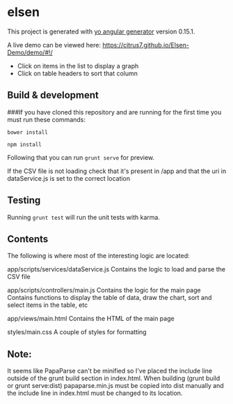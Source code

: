# elsen

This project is generated with [yo angular generator](https://github.com/yeoman/generator-angular)
version 0.15.1.

A live demo can be viewed here: https://citrus7.github.io/Elsen-Demo/demo/#!/
- Click on items in the list to display a graph
- Click on table headers to sort that column

## Build & development

###If you have cloned this repository and are running for the first time you must run these commands:

`bower install`

`npm install`

Following that you can run `grunt serve` for preview.

If the CSV file is not loading check that it's present in /app and that the uri in dataService.js is set to the correct location

## Testing

Running `grunt test` will run the unit tests with karma.

## Contents
The following is where most of the interesting logic are located:

app/scripts/services/dataService.js
Contains the logic to load and parse the CSV file

app/scripts/controllers/main.js
Contains the logic for the main page
Contains functions to display the table of data, draw the chart, sort and select items in the table, etc

app/views/main.html
Contains the HTML of the main page

styles/main.css
A couple of styles for formatting

## Note:
It seems like PapaParse can't be minified so I've placed the include line outside of the grunt build section in index.html.  When building (grunt build or grunt serve:dist) papaparse.min.js must be copied into dist manually and the include line in index.html must be changed to its location.